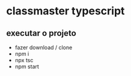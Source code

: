 # classmaster typescript

## executar o projeto

- fazer download / clone
- npm i
- npx tsc
- npm start

